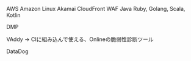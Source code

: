 
AWS Amazon Linux
Akamai CloudFront WAF
Java
  Ruby, Golang, Scala, Kotlin




DMP


VAddy
 -> CIに組み込んで使える、Onlineの脆弱性診断ツール



DataDog









